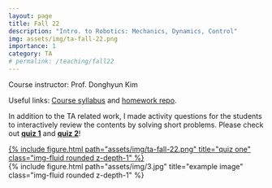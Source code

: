 ```yaml
---
layout: page
title: Fall 22
description: "Intro. to Robotics: Mechanics, Dynamics, Control"
img: assets/img/ta-fall-22.png
importance: 1
category: TA
# permalink: /teaching/fall22
---
```


Course instructor: Prof. Donghyun Kim

Useful links: <a href="https://sites.google.com/view/cics403/">Course syllabus</a> and <a href="https://github.com/DARoSLab/CS403-Intro-Robotics/">homework repo</a>.

In addition to the TA related work, I made activity questions for the students to interactively review the contents by solving short problems. Please check out <b><a href="{{project.url}}/teaching/fall22/q1">quiz 1</a></b> and <b><a href="https://github.com/DARoSLab/CS403-Intro-Robotics/">quiz 2</a></b>!
<div class="row">
    <div class="col-sm mt-3 mt-md-0">
    <a href="{{project.url}}/teaching/fall22/q1">
        {% include figure.html path="assets/img/ta-fall-22.png" title="quiz one" class="img-fluid rounded z-depth-1" %}
        </a>
    </div>
    <div class="col-sm mt-3 mt-md-0">
        {% include figure.html path="assets/img/3.jpg" title="example image" class="img-fluid rounded z-depth-1" %}
    </div>
</div>